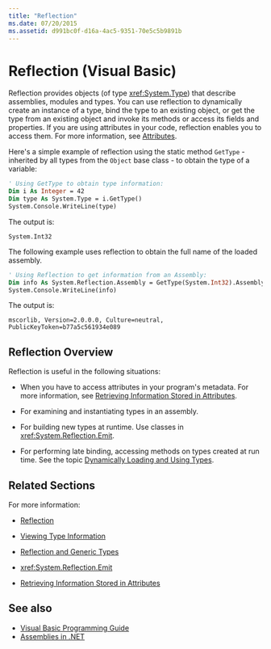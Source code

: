 ```yaml
---
title: "Reflection"
ms.date: 07/20/2015
ms.assetid: d991bc0f-d16a-4ac5-9351-70e5c5b9891b
---
```

# Reflection (Visual Basic)
Reflection provides objects (of type <xref:System.Type>) that describe assemblies, modules and types. You can use reflection to dynamically create an instance of a type, bind the type to an existing object, or get the type from an existing object and invoke its methods or access its fields and properties. If you are using attributes in your code, reflection enables you to access them. For more information, see [Attributes](../../../standard/attributes/index.md).  
  
 Here's a simple example of reflection using the static method `GetType` - inherited by all types from the `Object` base class - to obtain the type of a variable:  
  
```vb  
' Using GetType to obtain type information:  
Dim i As Integer = 42  
Dim type As System.Type = i.GetType()  
System.Console.WriteLine(type)  
```  
  
 The output is:  
  
 `System.Int32`  
  
 The following example uses reflection to obtain the full name of the loaded assembly.  
  
```vb  
' Using Reflection to get information from an Assembly:  
Dim info As System.Reflection.Assembly = GetType(System.Int32).Assembly  
System.Console.WriteLine(info)  
```  
  
 The output is:  
  
 `mscorlib, Version=2.0.0.0, Culture=neutral, PublicKeyToken=b77a5c561934e089`  
  
## Reflection Overview  
 Reflection is useful in the following situations:  
  
- When you have to access attributes in your program's metadata. For more information, see [Retrieving Information Stored in Attributes](../../../standard/attributes/retrieving-information-stored-in-attributes.md).  
  
- For examining and instantiating types in an assembly.  
  
- For building new types at runtime. Use classes in <xref:System.Reflection.Emit>.  
  
- For performing late binding, accessing methods on types created at run time. See the topic [Dynamically Loading and Using Types](../../../framework/reflection-and-codedom/dynamically-loading-and-using-types.md).  
  
## Related Sections  
 For more information:  
  
- [Reflection](../../../framework/reflection-and-codedom/reflection.md)  
  
- [Viewing Type Information](../../../framework/reflection-and-codedom/viewing-type-information.md)  
  
- [Reflection and Generic Types](../../../framework/reflection-and-codedom/reflection-and-generic-types.md)  
  
- <xref:System.Reflection.Emit>  
  
- [Retrieving Information Stored in Attributes](../../../standard/attributes/retrieving-information-stored-in-attributes.md)  
  
## See also

- [Visual Basic Programming Guide](../index.md)
- [Assemblies in .NET](../../../standard/assembly/index.md)
